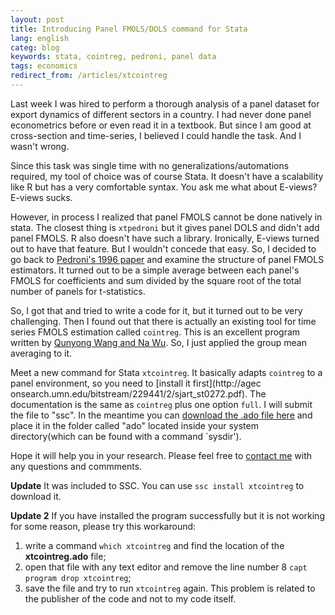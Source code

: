 ```yaml
---
layout: post
title: Introducing Panel FMOLS/DOLS command for Stata
lang: english
categ: blog
keywords: stata, cointreg, pedroni, panel data
tags: economics
redirect_from: /articles/xtcointreg
---
```

Last week I was hired to perform a thorough analysis of a panel dataset for export dynamics of different sectors in a country. I had never done panel econometrics before or even read it in a textbook. But since I am good at cross-section and time-series, I believed I could handle the task. And I wasn't wrong.  

Since this task was single time with no generalizations/automations required, my tool of choice was of course Stata. It doesn't have a scalability like R but has a very comfortable syntax. You ask me what about E-views? E-views sucks.  

However, in process I realized that panel FMOLS cannot be done natively in stata. The closest thing is `xtpedroni` but it gives panel DOLS and didn't add panel FMOLS. R also doesn't have such a library. Ironically, E-views turned out to have that feature. But I wouldn't concede that easy. So, I decided to go back to [Pedroni's 1996 paper](https://econpapers.repec.org/article/tprrestat/v_3a83_3ay_3a2001_3ai_3a4_3ap_3a727-731.htm) and examine the structure of panel FMOLS estimators. It turned out to be a simple average between each panel's FMOLS for coefficients and sum divided by the square root of the total number of panels for t-statistics.  

So, I got that and tried to write a code for it, but it turned out to be very challenging. Then I found out that there is actually an existing tool for time series FMOLS estimation called `cointreg`. This is an excellent program written by [Qunyong Wang and Na Wu](http://ageconsearch.umn.edu/bitstream/229441/2/sjart_st0272.pdf). So, I just applied the group mean averaging to it.

Meet a new command for Stata `xtcointreg`. It basically adapts `cointreg` to a panel environment, so you need to [install it first](http://agec    onsearch.umn.edu/bitstream/229441/2/sjart_st0272.pdf). The documentation is the same as `cointreg` plus one option `full`. I will submit the file to "ssc". In the meantime you can [download the .ado file here](/assets/ftp/xtcointreg.ado) and place it in the folder called "ado" located inside your system directory(which can be found with a command `sysdir'). 

Hope it will help you in your research. Please feel free to [contact me](/contact) with any questions and commments. 

**Update** It was included to SSC. You can use `ssc install xtcointreg` to download it.  

**Update 2** If you have installed the program successfully but it is not working for some reason, please try this workaround:  
1. write a command `which xtcointreg` and find the location of the **xtcointreg.ado** file;
2. open that file with any text editor and remove the line number 8 `capt program drop xtcointreg`;
3. save the file and try to run `xtcointreg` again. This problem is related to the publisher of the code and not to my code itself.
